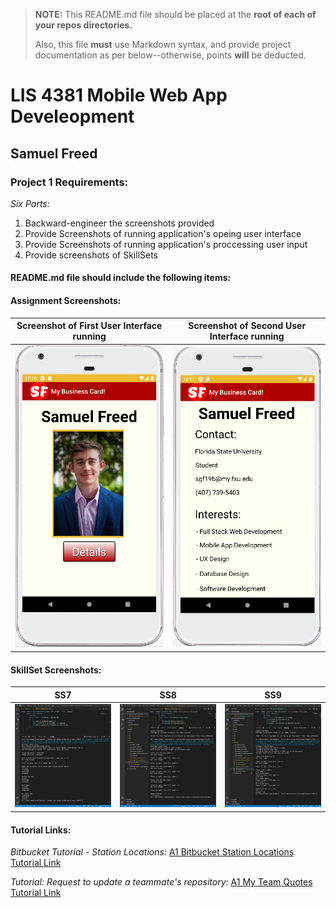 > **NOTE:** This README.md file should be placed at the **root of each of your repos directories.**
>
>Also, this file **must** use Markdown syntax, and provide project documentation as per below--otherwise, points **will** be deducted.
>

# LIS 4381 Mobile Web App Develeopment

## Samuel Freed

### Project 1 Requirements:

*Six Parts:*

1. Backward-engineer the screenshots provided
2. Provide Screenshots of running application's opeing user interface
3. Provide Screenshots of running application's proccessing user input
4. Provide screenshots of SkillSets

#### README.md file should include the following items:

#### Assignment Screenshots:

|Screenshot of First User Interface running|Screenshot of Second User Interface running|
| ----------- | ----------- |
|![First User Interface Running Screenshot](img/first.png)|![Second User Interface Running Screenshot](img/second.png)|
 
#### SkillSet Screenshots:

| SS7 | SS8 | SS9 |
| ----------- | ----------- | ----------- |
|![SS7 Screenshot](img/ss7.png)|![SS8 Screenshot](img/ss8.png)|![SS9 Screenshot](img/ss9.png)|


#### Tutorial Links:

*Bitbucket Tutorial - Station Locations:*
[A1 Bitbucket Station Locations Tutorial Link](https://bitbucket.org/sgf19b/bitbucketstationlocations/ "Bitbucket Station Locations")

*Tutorial: Request to update a teammate's repository:*
[A1 My Team Quotes Tutorial Link](https://bitbucket.org/sgf19b/myteamquotes/ "My Team Quotes Tutorial")